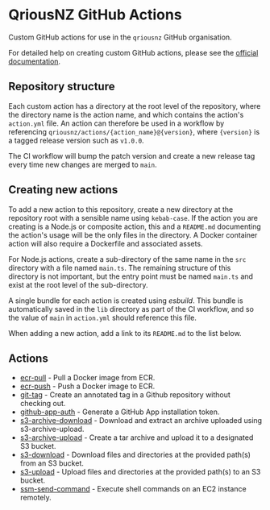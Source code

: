 # QriousNZ GitHub Actions

Custom GitHub actions for use in the `qriousnz` GitHub organisation.

For detailed help on creating custom GitHub actions, please see the [official documentation](https://docs.github.com/en/actions/creating-actions).

## Repository structure

Each custom action has a directory at the root level of the repository, where the directory name is the action name, and which contains the action's `action.yml` file. An action can therefore be used in a workflow by referencing `qriousnz/actions/{action_name}@{version}`, where `{version}` is a tagged release version such as `v1.0.0`.

The CI workflow will bump the patch version and create a new release tag every time new changes are merged to `main`.

## Creating new actions

To add a new action to this repository, create a new directory at the repository root with a sensible name using `kebab-case`. If the action you are creating is a Node.js or composite action, this and a `README.md` documenting the action's usage will be the only files in the directory. A Docker container action will also require a Dockerfile and associated assets.

For Node.js actions, create a sub-directory of the same name in the `src` directory with a file named `main.ts`. The remaining structure of this directory is not important, but the entry point must be named `main.ts` and exist at the root level of the sub-directory.

A single bundle for each action is created using _esbuild_. This bundle is automatically saved in the `lib` directory as part of the CI workflow, and so the value of `main` in `action.yml` should reference this file.

When adding a new action, add a link to its `README.md` to the list below.

## Actions

- [ecr-pull](ecr-pull/README.md) - Pull a Docker image from ECR.
- [ecr-push](ecr-push/README.md) - Push a Docker image to ECR.
- [git-tag](git-tag/README.md) - Create an annotated tag in a Github repository without checking out.
- [github-app-auth](github-app-auth/README.md) - Generate a GitHub App installation token.
- [s3-archive-download](s3-archive-download/README.md) - Download and extract an archive uploaded using s3-archive-upload.
- [s3-archive-upload](s3-archive-upload/README.md) - Create a tar archive and upload it to a designated S3 bucket.
- [s3-download](s3-download/README.md) - Download files and directories at the provided path(s) from an S3 bucket.
- [s3-upload](s3-upload/README.md) - Upload files and directories at the provided path(s) to an S3 bucket.
- [ssm-send-command](ssm-send-command/README.md) - Execute shell commands on an EC2 instance remotely.
